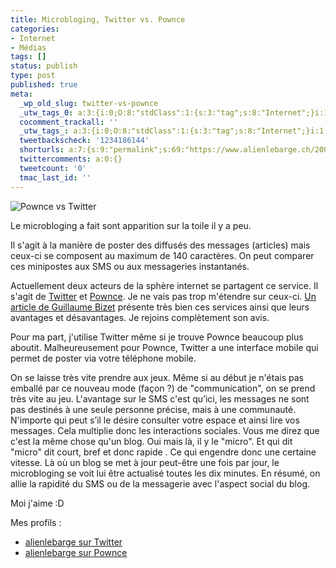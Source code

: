 ```yaml
---
title: Microbloging, Twitter vs. Pownce
categories:
- Internet
- Médias
tags: []
status: publish
type: post
published: true
meta:
  _wp_old_slug: twitter-vs-pownce
  _utw_tags_0: a:3:{i:0;O:8:"stdClass":1:{s:3:"tag";s:8:"Internet";}i:1;O:8:"stdClass":1:{s:3:"tag";s:7:"Médias";}i:2;O:8:"stdClass":1:{s:3:"tag";s:6:"Social";}}
  cocomment_trackall: ''
  _utw_tags_: a:3:{i:0;O:8:"stdClass":1:{s:3:"tag";s:8:"Internet";}i:1;O:8:"stdClass":1:{s:3:"tag";s:7:"Médias";}i:2;O:8:"stdClass":1:{s:3:"tag";s:6:"Social";}}
  tweetbackscheck: '1234186144'
  shorturls: a:7:{s:9:"permalink";s:69:"https://www.alienlebarge.ch/2007/08/01/microbloging-twitter-vs-pownce/";s:7:"tinyurl";s:25:"https://tinyurl.com/bmfqbv";s:4:"isgd";s:17:"https://is.gd/iUdz";s:5:"bitly";s:19:"https://bit.ly/wIRsW";s:5:"snipr";s:22:"https://snipr.com/bkq51";s:5:"snurl";s:22:"https://snurl.com/bkq51";s:7:"snipurl";s:24:"https://snipurl.com/bkq51";}
  twittercomments: a:0:{}
  tweetcount: '0'
  tmac_last_id: ''
---
```

<img src="https://dlgjp9x71cipk.cloudfront.net/2007/08/twittervspownce.png" alt="Pownce vs Twitter" />

Le microbloging a fait sont apparition sur la toile il y a peu.

Il s'agit à la manière de poster des diffusés des messages (articles) mais ceux-ci se composent au maximum de 140 caractères. On peut comparer ces minipostes aux SMS ou aux messageries instantanés.

<!--more-->

Actuellement deux acteurs de la sphère internet se partagent ce service. Il s'agit de <a href="https://https://twitter.com/" title="Twitter.com">Twitter</a> et <a href="https://www.pownce.com/" title="Pownce.com/">Pownce</a>. Je ne vais pas trop m'étendre sur ceux-ci. <a href="https://www.bizetfamily.net/index.php/post/2007/07/06/Twitter-vs-Pownce" title="Twitter vs Pownce sur Bizet's Blog">Un article de Guillaume Bizet</a> présente très bien ces services ainsi que leurs avantages et désavantages. Je rejoins complètement son avis.

Pour ma part, j'utilise Twitter même si je trouve Pownce beaucoup plus aboutit. Malheureusement pour Pownce, Twitter a une interface mobile qui permet de poster via votre téléphone mobile.

On se laisse très vite prendre aux jeux. Même si au début je n'étais pas emballé par ce nouveau mode (façon ?) de "communication", on se prend très vite au jeu. L'avantage sur le SMS c'est qu’ici, les messages ne sont pas destinés à une seule personne précise, mais à une communauté. N'importe qui peut s’il le désire consulter votre espace et ainsi lire vos messages. Cela multiplie donc les interactions sociales.
Vous me direz que c'est la même chose qu'un blog. Oui mais là, il y le "micro". Et qui dit "micro" dit court, bref et donc rapide . Ce qui engendre donc une certaine vitesse. Là où un blog se met à jour peut-être une fois par jour, le microbloging se voit lui être actualisé toutes les dix minutes.
En résumé, on allie la rapidité du SMS ou de la messagerie avec l'aspect social du blog.

Moi j'aime :D

Mes profils :
<ul>
	<li><a href="https://twitter.com/alienlebarge" title="alienlebarge sur Twitter">alienlebarge sur Twitter</a></li>
	<li><a href="https://www.pownce.com/alienlebarge/" title="alienlebarge sur Pownce">alienlebarge sur Pownce</a></li>
</ul>
